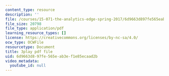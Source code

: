 ```yaml
---
content_type: resource
description: ''
file: /courses/15-071-the-analytics-edge-spring-2017/6d9663d897fe565eab3ef1e85ecaad2b_SBWns1XNcuY.pdf
file_size: 20798
file_type: application/pdf
learning_resource_types: []
license: https://creativecommons.org/licenses/by-nc-sa/4.0/
ocw_type: OCWFile
resourcetype: Document
title: 3play pdf file
uid: 6d9663d8-97fe-565e-ab3e-f1e85ecaad2b
video_metadata:
  youtube_id: null
---
```

